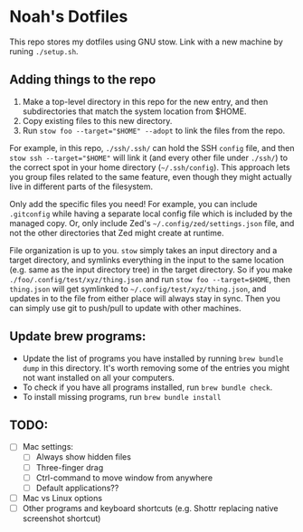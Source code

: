 # Noah's Dotfiles

This repo stores my dotfiles using GNU stow. Link with a new machine by runing `./setup.sh`.

## Adding things to the repo
1. Make a top-level directory in this repo for the new entry, and then subdirectories that match the system location from $HOME.
2. Copy existing files to this new directory.
3. Run `stow foo --target="$HOME" --adopt` to link the files from the repo.

For example, in this repo, `./ssh/.ssh/` can hold the SSH `config` file, and then `stow ssh --target="$HOME"` will link it (and every other file under `./ssh/`) to the correct spot in your home directory (`~/.ssh/config`). This approach lets you group files related to the same feature, even though they might actually live in different parts of the filesystem.

Only add the specific files you need! For example, you can include `.gitconfig` while having a separate local config file which is included by the managed copy. Or, only include Zed's `~/.config/zed/settings.json` file, and not the other directories that Zed might create at runtime.

File organization is up to you. `stow` simply takes an input directory and a target directory, and symlinks everything in the input to the same location (e.g. same as the input directory tree) in the target directory. So if you make `./foo/.config/test/xyz/thing.json` and run `stow foo --target=$HOME`, then `thing.json` will get symlinked to `~/.config/test/xyz/thing.json`, and updates in to the file from either place will always stay in sync. Then you can simply use git to push/pull to update with other machines.

## Update brew programs:
* Update the list of programs you have installed by running `brew bundle dump` in this directory. It's worth removing some of the entries you might not want installed on all your computers.
* To check if you have all programs installed, run `brew bundle check`.
* To install missing programs, run `brew bundle install`

## TODO:

- [ ] Mac settings:
  * [ ] Always show hidden files
  * [ ] Three-finger drag
  * [ ] Ctrl-command to move window from anywhere
  * [ ] Default applications??
- [ ] Mac vs Linux options
- [ ] Other programs and keyboard shortcuts (e.g. Shottr replacing native screenshot shortcut)
